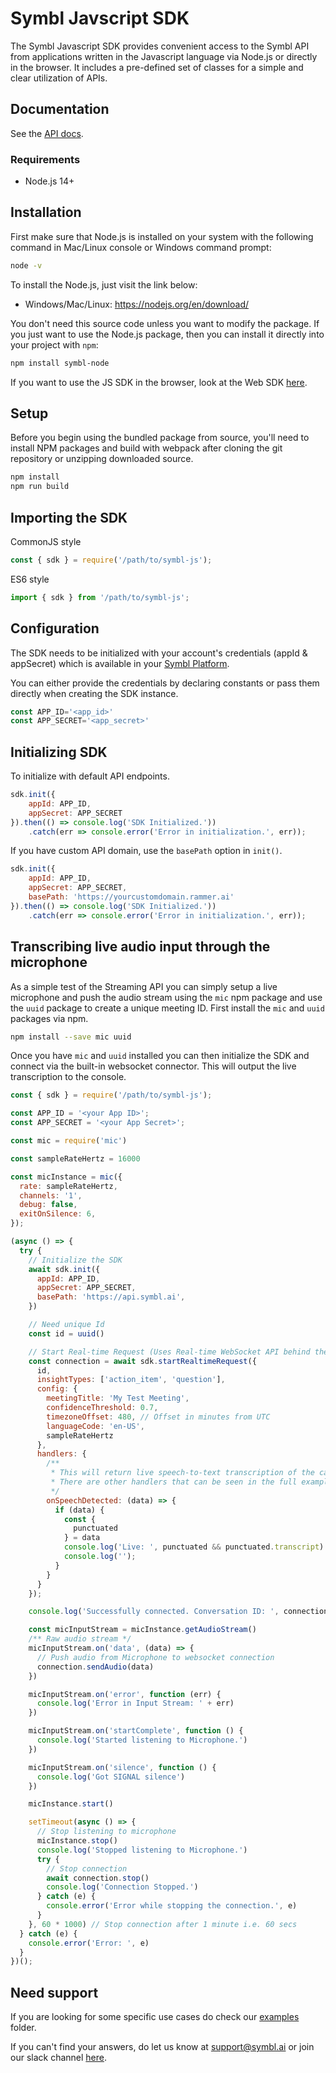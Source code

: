 # Symbl Javscript SDK

The Symbl Javascript SDK provides convenient access to the Symbl API from applications written in the Javascript language via Node.js or directly in the browser. It includes a pre-defined set of classes for a simple and clear utilization of APIs.

## Documentation

See the [API docs](https://docs.symbl.ai/docs/).

### Requirements

- Node.js 14+

## Installation

First make sure that Node.js is installed on your system with the following command in Mac/Linux console or Windows command prompt:

```sh
node -v
```

To install the Node.js, just visit the link below:

- Windows/Mac/Linux: https://nodejs.org/en/download/

You don't need this source code unless you want to modify the package. If you just
want to use the Node.js package, then you can install it directly into your project with `npm`:

<!-- may need to update the npm package -->
```sh
npm install symbl-node
```

If you want to use the JS SDK in the browser, look at the Web SDK [here][web-sdk-link].

## Setup

Before you begin using the bundled package from source, you'll need to install NPM packages and build with webpack after cloning the git repository or unzipping downloaded source.

```sh
npm install
npm run build
```

## Importing the SDK

CommonJS style
```js
const { sdk } = require('/path/to/symbl-js');
```

ES6 style
```js
import { sdk } from '/path/to/symbl-js';
```

## Configuration

The SDK needs to be initialized with your account's credentials (appId & appSecret) which is
available in your [Symbl Platform][api-keys].

You can either provide the credentials by declaring constants or pass them directly when creating the SDK instance.

```js
const APP_ID='<app_id>'
const APP_SECRET='<app_secret>'
```
<!-- Example for 'config.js' file

```js
export = {
  'APP_ID':'<app_id>',
  'APP_SECRET':'<app_secret>'
}
```

Importing the 'config.js' file

```js
// If using CommonJS style
const config = require('/path/to/config')

// If using ES6 style
import { config } from '/path/to/config'
``` -->

## Initializing SDK

To initialize with default API endpoints.
```js
sdk.init({
    appId: APP_ID,
    appSecret: APP_SECRET
}).then(() => console.log('SDK Initialized.'))
    .catch(err => console.error('Error in initialization.', err));
```

If you have custom API domain, use the `basePath` option in `init()`.
```js
sdk.init({
    appId: APP_ID,
    appSecret: APP_SECRET,
    basePath: 'https://yourcustomdomain.rammer.ai'
}).then(() => console.log('SDK Initialized.'))
    .catch(err => console.error('Error in initialization.', err));
```

## Transcribing live audio input through the microphone

As a simple test of the Streaming API you can simply setup a live microphone and push the audio stream using the `mic` npm package and use the `uuid` package to create a unique meeting ID. First install the `mic` and `uuid` packages via npm.

```sh
npm install --save mic uuid
```

Once you have `mic` and `uuid` installed you can then initialize the SDK and connect via the built-in websocket connector. This will output the live transcription to the console.

```js
const { sdk } = require('/path/to/symbl-js');

const APP_ID = '<your App ID>';
const APP_SECRET = '<your App Secret>';

const mic = require('mic')

const sampleRateHertz = 16000

const micInstance = mic({
  rate: sampleRateHertz,
  channels: '1',
  debug: false,
  exitOnSilence: 6,
});

(async () => {
  try {
    // Initialize the SDK
    await sdk.init({
      appId: APP_ID,
      appSecret: APP_SECRET,
      basePath: 'https://api.symbl.ai',
    })

    // Need unique Id
    const id = uuid()

    // Start Real-time Request (Uses Real-time WebSocket API behind the scenes)
    const connection = await sdk.startRealtimeRequest({
      id,
      insightTypes: ['action_item', 'question'],
      config: {
        meetingTitle: 'My Test Meeting',
        confidenceThreshold: 0.7,
        timezoneOffset: 480, // Offset in minutes from UTC
        languageCode: 'en-US',
        sampleRateHertz
      },
      handlers: {
        /**
         * This will return live speech-to-text transcription of the call.
         * There are other handlers that can be seen in the full example.
         */
        onSpeechDetected: (data) => {
          if (data) {
            const {
              punctuated
            } = data
            console.log('Live: ', punctuated && punctuated.transcript)
            console.log('');
          }
        }
      }
    });

    console.log('Successfully connected. Conversation ID: ', connection.conversationId);

    const micInputStream = micInstance.getAudioStream()
    /** Raw audio stream */
    micInputStream.on('data', (data) => {
      // Push audio from Microphone to websocket connection
      connection.sendAudio(data)
    })

    micInputStream.on('error', function (err) {
      console.log('Error in Input Stream: ' + err)
    })

    micInputStream.on('startComplete', function () {
      console.log('Started listening to Microphone.')
    })

    micInputStream.on('silence', function () {
      console.log('Got SIGNAL silence')
    })

    micInstance.start()

    setTimeout(async () => {
      // Stop listening to microphone
      micInstance.stop()
      console.log('Stopped listening to Microphone.')
      try {
        // Stop connection
        await connection.stop()
        console.log('Connection Stopped.')
      } catch (e) {
        console.error('Error while stopping the connection.', e)
      }
    }, 60 * 1000) // Stop connection after 1 minute i.e. 60 secs
  } catch (e) {
    console.error('Error: ', e)
  }
})();
```

## Need support

If you are looking for some specific use cases do check our [examples][examples] folder.

If you can't find your answers, do let us know at support@symbl.ai or join our slack channel [here][slack-invite].

[api-keys]: https://platform.symbl.ai/#/login
[symbl-docs]: https://docs.symbl.ai/docs/
[streaming_api-docs]: https://docs.symbl.ai/docs/streamingapi/introduction
[telephony_api-docs]: https://docs.symbl.ai/docs/telephony/introduction
[async_text-docs]: https://docs.symbl.ai/docs/async-api/overview/text/post-text/
[async_audio-docs]: https://docs.symbl.ai/docs/async-api/overview/audio/post-audio
[examples]: https://github.com/symblai/symbl-js/tree/main/examples
[slack-invite]: https://symbldotai.slack.com/join/shared_invite/zt-4sic2s11-D3x496pll8UHSJ89cm78CA#/
[web-sdk-link]: https://symbl.ai